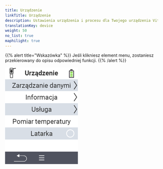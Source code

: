 ```yaml
---
title: Urządzenie
linkTitle: Urządzenie
description: Ustawienia urządzenia i procesu dla Twojego urządzenia VitalControl
translationKey: device
weight: 50
no_list: true
maphilight: true
---
```

{{% alert title="Wskazówka" %}}
Jeśli klikniesz element menu, zostaniesz przekierowany do opisu odpowiedniej funkcji.
{{% /alert %}}

<img src="images/menu.png" alt="Urządzenie VitalControl" title="Urządzenie" usemap="#workmap" class="maphilight" />

<map name="workmap">
  <area shape="rect" coords="2,40,238,80" alt="Zarządzanie danymi" title="Uruchom kopie zapasowe danych, eksportuj swoje dane i zresetuj urządzenie&#10;Kliknięcie myszą: otwórz dokumentację" href="/en/docs/device/data-management/">
  <area shape="rect" coords="2,80,238,120" alt="Informacje" title="Zobacz ważne informacje o oprogramowaniu i sprzęcie&#10;Kliknięcie myszą: otwórz dokumentację" href="/en/docs/device/info/">
  <area shape="rect" coords="2,120,238,160" alt="Serwis" title="Sprawdź sterowniki urządzenia, zaktualizuj oprogramowanie układowe i wykonaj test zasięgu&#10;Kliknięcie myszą: otwórz dokumentację" href="/en/docs/device/service/">
  <area shape="rect" coords="2,160,238,200" alt="Pomiar temperatury" title="Przetestuj pomiar temperatury swojego urządzenia&#10;Kliknięcie myszą: otwórz dokumentację" href="/en/docs/device/temperature-measurement/">
  <area shape="rect" coords="2,200,238,240" alt="Latarka" title="Włącz lub wyłącz światło w swoim urządzeniu VitalControl&#10;Kliknięcie myszą: otwórz dokumentację" href="/en/docs/device/flashlight/">

  <area shape="rect" coords="2,282,97,318" alt="Wstecz" title="Cofnij się o jeden poziom" href="/en/docs/menu/mainmenu/">
</map>
